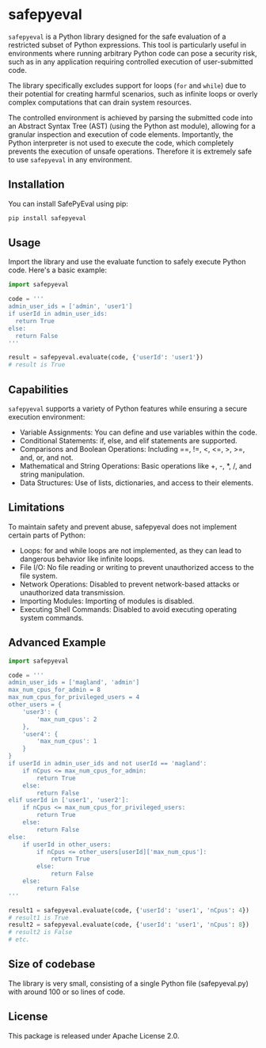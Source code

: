 # safepyeval

`safepyeval` is a Python library designed for the safe evaluation of a restricted subset of Python expressions.
This tool is particularly useful in environments where running arbitrary Python code can pose a security risk,
such as in any application requiring controlled execution of user-submitted code.

The library specifically excludes support for loops (`for` and `while`) due to their potential for creating harmful scenarios,
such as infinite loops or overly complex computations that can drain system resources.

The controlled environment is achieved by parsing the submitted code into an Abstract Syntax Tree (AST) (using the Python ast module), allowing for a granular inspection and execution of code elements. Importantly, the Python interpreter is not used to execute the code, which completely prevents the execution of unsafe operations. Therefore it is extremely safe to use `safepyeval` in any environment.


## Installation

You can install SafePyEval using pip:

```bash
pip install safepyeval
```


## Usage

Import the library and use the evaluate function to safely execute Python code. Here's a basic example:

```python
import safepyeval

code = '''
admin_user_ids = ['admin', 'user1']
if userId in admin_user_ids:
  return True
else:
  return False
'''

result = safepyeval.evaluate(code, {'userId': 'user1'})
# result is True
```

## Capabilities

`safepyeval` supports a variety of Python features while ensuring a secure execution environment:

- Variable Assignments: You can define and use variables within the code.
- Conditional Statements: if, else, and elif statements are supported.
- Comparisons and Boolean Operations: Including ==, !=, <, <=, >, >=, and, or, and not.
- Mathematical and String Operations: Basic operations like +, -, *, /, and string manipulation.
- Data Structures: Use of lists, dictionaries, and access to their elements.

## Limitations

To maintain safety and prevent abuse, safepyeval does not implement certain parts of Python:

- Loops: for and while loops are not implemented, as they can lead to dangerous behavior like infinite loops.
- File I/O: No file reading or writing to prevent unauthorized access to the file system.
- Network Operations: Disabled to prevent network-based attacks or unauthorized data transmission.
- Importing Modules: Importing of modules is disabled.
- Executing Shell Commands: Disabled to avoid executing operating system commands.

## Advanced Example

```python
import safepyeval

code = '''
admin_user_ids = ['magland', 'admin']
max_num_cpus_for_admin = 8
max_num_cpus_for_privileged_users = 4
other_users = {
    'user3': {
        'max_num_cpus': 2
    },
    'user4': {
        'max_num_cpus': 1
    }
}
if userId in admin_user_ids and not userId == 'magland':
    if nCpus <= max_num_cpus_for_admin:
        return True
    else:
        return False
elif userId in ['user1', 'user2']:
    if nCpus <= max_num_cpus_for_privileged_users:
        return True
    else:
        return False
else:
    if userId in other_users:
        if nCpus <= other_users[userId]['max_num_cpus']:
            return True
        else:
            return False
    else:
        return False
'''

result1 = safepyeval.evaluate(code, {'userId': 'user1', 'nCpus': 4})
# result1 is True
result2 = safepyeval.evaluate(code, {'userId': 'user1', 'nCpus': 8})
# result2 is False
# etc.
```

## Size of codebase

The library is very small, consisting of a single Python file (safepyeval.py) with around 100 or so lines of code.

## License

This package is released under Apache License 2.0.
